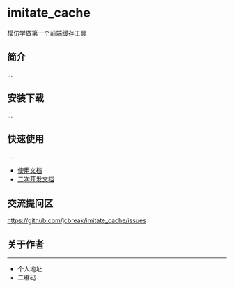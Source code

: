 # imitate_cache

模仿学做第一个前端缓存工具

## 简介

...

## 安装下载

...

## 快速使用

...

- [使用文档](./doc/use/README.md)
- [二次开发文档](./doc/dev/README.md)

## 交流提问区

https://github.com/jcbreak/imitate_cache/issues

## 关于作者
---
- 个人地址
- 二维码